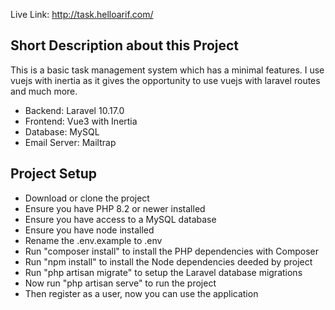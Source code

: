 Live Link: http://task.helloarif.com/

## Short Description about this Project

This is a basic task management system which has a minimal features. I use vuejs with inertia as it gives the opportunity to use vuejs with laravel routes and much more.  

- Backend: Laravel 10.17.0
- Frontend: Vue3 with Inertia
- Database: MySQL
- Email Server: Mailtrap

## Project Setup

- Download or clone the project
- Ensure you have PHP 8.2 or newer installed
- Ensure you have access to a MySQL database
- Ensure you have node installed
- Rename the .env.example to .env
- Run "composer install" to install the PHP dependencies with Composer
- Run "npm install" to install the Node dependencies deeded by project
- Run "php artisan migrate" to setup the Laravel database migrations
- Now run "php artisan serve" to run the project
- Then register as a user, now you can use the application
